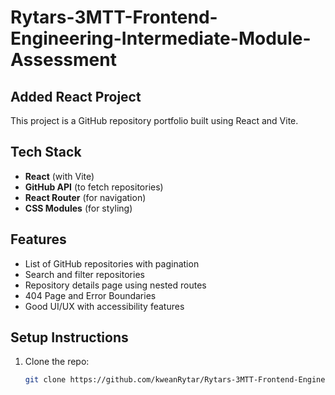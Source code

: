 # Rytars-3MTT-Frontend-Engineering-Intermediate-Module-Assessment

## Added React Project

This project is a GitHub repository portfolio built using React and Vite.

## Tech Stack
- **React** (with Vite)
- **GitHub API** (to fetch repositories)
- **React Router** (for navigation)
- **CSS Modules** (for styling)

## Features
- List of GitHub repositories with pagination
- Search and filter repositories
- Repository details page using nested routes
- 404 Page and Error Boundaries
- Good UI/UX with accessibility features

## Setup Instructions
1. Clone the repo:
   ```sh
   git clone https://github.com/kweanRytar/Rytars-3MTT-Frontend-Engineering-Intermediate-Module-Assessment.git
